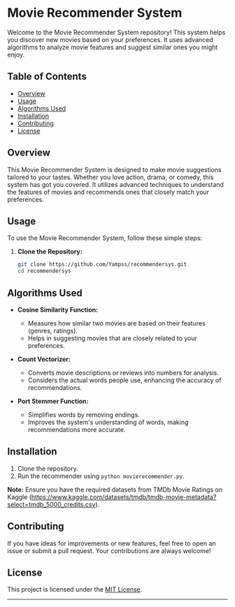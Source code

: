 
# Movie Recommender System

Welcome to the Movie Recommender System repository! This system helps you discover new movies based on your preferences. It uses advanced algorithms to analyze movie features and suggest similar ones you might enjoy.

## Table of Contents

- [Overview](#overview)
- [Usage](#usage)
- [Algorithms Used](#algorithms-used)
- [Installation](#installation)
- [Contributing](#contributing)
- [License](#license)

## Overview

This Movie Recommender System is designed to make movie suggestions tailored to your tastes. Whether you love action, drama, or comedy, this system has got you covered. It utilizes advanced techniques to understand the features of movies and recommends ones that closely match your preferences.

## Usage

To use the Movie Recommender System, follow these simple steps:

1. **Clone the Repository:**
   ```bash
   git clone https://github.com/Yampss/recommendersys.git
   cd recommendersys
   ```


## Algorithms Used

- **Cosine Similarity Function:**
  - Measures how similar two movies are based on their features (genres, ratings).
  - Helps in suggesting movies that are closely related to your preferences.

- **Count Vectorizer:**
  - Converts movie descriptions or reviews into numbers for analysis.
  - Considers the actual words people use, enhancing the accuracy of recommendations.

- **Port Stemmer Function:**
  - Simplifies words by removing endings.
  - Improves the system's understanding of words, making recommendations more accurate.

## Installation

1. Clone the repository.
2. Run the recommender using `python movierecommender.py`.

**Note:** Ensure you have the required datasets from TMDb Movie Ratings on Kaggle (https://www.kaggle.com/datasets/tmdb/tmdb-movie-metadata?select=tmdb_5000_credits.csv).

## Contributing

If you have ideas for improvements or new features, feel free to open an issue or submit a pull request. Your contributions are always welcome!

## License

This project is licensed under the [MIT License](LICENSE).

---


